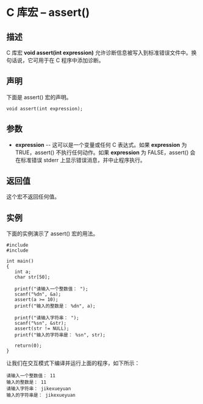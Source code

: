 # C 库宏 – assert()

## 描述

C 库宏 **void assert(int expression)** 允许诊断信息被写入到标准错误文件中。换句话说，它可用于在 C 程序中添加诊断。

## 声明

下面是 assert() 宏的声明。

    void assert(int expression);

## 参数

* **expression** \-- 这可以是一个变量或任何 C 表达式。如果 **expression** 为 TRUE，assert() 不执行任何动作。如果 **expression** 为 FALSE，assert() 会在标准错误 stderr 上显示错误消息，并中止程序执行。

## 返回值

这个宏不返回任何值。

## 实例

下面的实例演示了 assert() 宏的用法。

    #include 
    #include 

    int main()
    {
       int a;
       char str[50];

       printf("请输入一个整数值： ");
       scanf("%dn", &a);
       assert(a >= 10);
       printf("输入的整数是： %dn", a);

       printf("请输入字符串： ");
       scanf("%sn", &str);
       assert(str != NULL);
       printf("输入的字符串是： %sn", str);

       return(0);
    }

让我们在交互模式下编译并运行上面的程序，如下所示：

    请输入一个整数值： 11
    输入的整数是： 11
    请输入字符串： jikexueyuan
    输入的字符串是： jikexueyuan
